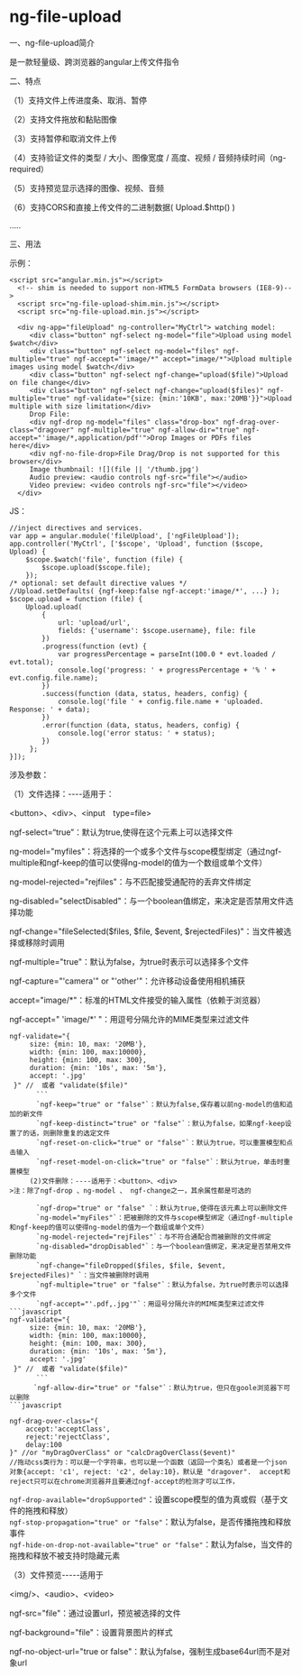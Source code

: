 # ng-file-upload

一、ng-file-upload简介

是一款轻量级、跨浏览器的angular上传文件指令

二、特点

（1）支持文件上传进度条、取消、暂停

（2）支持文件拖放和黏贴图像

（3）支持暂停和取消文件上传

（4）支持验证文件的类型 / 大小、图像宽度 / 高度、视频 / 音频持续时间（ng-required）

（5）支持预览显示选择的图像、视频、音频

（6）支持CORS和直接上传文件的二进制数据\( Upload.$http\(\) \)

.....

三、用法

示例：

```
<script src="angular.min.js"></script>
  <!-- shim is needed to support non-HTML5 FormData browsers (IE8-9)--> 
  <script src="ng-file-upload-shim.min.js"></script> 
  <script src="ng-file-upload.min.js"></script> 

  <div ng-app="fileUpload" ng-controller="MyCtrl"> watching model: 
     <div class="button" ngf-select ng-model="file">Upload using model $watch</div>
     <div class="button" ngf-select ng-model="files" ngf-multiple="true" ngf-accept="'image/*" accept="image/*">Upload multiple images using model $watch</div> 
     <div class="button" ngf-select ngf-change="upload($file)">Upload on file change</div> 
     <div class="button" ngf-select ngf-change="upload($files)" ngf-multiple="true" ngf-validate="{size: {min:'10KB', max:'20MB'}}">Upload multiple with size limitation</div> 
     Drop File: 
     <div ngf-drop ng-model="files" class="drop-box" ngf-drag-over-class="dragover" ngf-multiple="true" ngf-allow-dir="true" ngf-accept="'image/*,application/pdf'">Drop Images or PDFs files here</div>
     <div ngf-no-file-drop>File Drag/Drop is not supported for this browser</div>
     Image thumbnail: ![](file || '/thumb.jpg')
     Audio preview: <audio controls ngf-src="file"></audio> 
     Video preview: <video controls ngf-src="file"></video>
  </div>
```

JS：

```
//inject directives and services. 
var app = angular.module('fileUpload', ['ngFileUpload']); 
app.controller('MyCtrl', ['$scope', 'Upload', function ($scope, Upload) { 
    $scope.$watch('file', function (file) { 
        $scope.upload($scope.file); 
    }); 
/* optional: set default directive values */ 
//Upload.setDefaults( {ngf-keep:false ngf-accept:'image/*', ...} );
$scope.upload = function (file) { 
    Upload.upload(
        { 
            url: 'upload/url', 
            fields: {'username': $scope.username}, file: file 
        })
        .progress(function (evt) { 
            var progressPercentage = parseInt(100.0 * evt.loaded / evt.total); 
            console.log('progress: ' + progressPercentage + '% ' + evt.config.file.name); 
        })
        .success(function (data, status, headers, config) { 
            console.log('file ' + config.file.name + 'uploaded. Response: ' + data); 
        })
        .error(function (data, status, headers, config) { 
            console.log('error status: ' + status); 
        })
     }; 
}]);
```

涉及参数：

（1）文件选择：----适用于：

&lt;button&gt;、&lt;div&gt;、&lt;input　type=file&gt;

ngf-select=“true”：默认为true,使得在这个元素上可以选择文件

ng-model="myfiles"：将选择的一个或多个文件与scope模型绑定（通过ngf-multiple和ngf-keep的值可以使得ng-model的值为一个数组或单个文件）

ng-model-rejected="rejfiles"：与不匹配接受通配符的丢弃文件绑定

ng-disabled="selectDisabled"：与一个boolean值绑定，来决定是否禁用文件选择功能

ngf-change="fileSelected\($files, $file, $event, $rejectedFiles\)"：当文件被选择或移除时调用

ngf-multiple="true"：默认为false，为true时表示可以选择多个文件

ngf-capture="'camera'" or "'other'"：允许移动设备使用相机捕获

accept="image/\*"：标准的HTML文件接受的输入属性（依赖于浏览器）

ngf-accept=" 'image/\*' "：用逗号分隔允许的MIME类型来过滤文件

    ngf-validate="{
         size: {min: 10, max: '20MB'},
         width: {min: 100, max:10000}, 
         height: {min: 100, max: 300}, 
         duration: {min: '10s', max: '5m'}, 
         accept: '.jpg'
     }" //  或者 "validate($file)"
    　　　　```
    　　　　`ngf-keep="true" or "false"`：默认为false,保存着以前ng-model的值和追加的新文件
    　　　　`ngf-keep-distinct="true" or "false"`：默认为false，如果ngf-keep设置了的话，则删除重复的选定文件
    　　　　`ngf-reset-on-click="true" or "false"`：默认为true，可以重置模型和点击输入
    　　　　`ngf-reset-model-on-click="true" or "false"`：默认为true，单击时重置模型
    　　　(2)文件删除：----适用于：<button>、<div>
    >注：除了ngf-drop 、ng-model 、 ngf-change之一，其余属性都是可选的

    　　　　`ngf-drop="true" or "false" `：默认为true,使得在该元素上可以删除文件
    　　　　`ng-model="myFiles"`：把被删除的文件与scope模型绑定（通过ngf-multiple和ngf-keep的值可以使得ng-model的值为一个数组或单个文件）
    　　　　`ng-model-rejected="rejFiles"`：与不符合通配合而被删除的文件绑定
    　　　　`ng-disabled="dropDisabled"`：与一个boolean值绑定，来决定是否禁用文件删除功能
    　　　　`ngf-change="fileDropped($files, $file, $event, $rejectedFiles)" `：当文件被删除时调用
    　　　　`ngf-multiple="true" or "false"`：默认为false，为true时表示可以选择多个文件
    　　　　`ngf-accept="'.pdf,.jpg'"`：用逗号分隔允许的MIME类型来过滤文件
    ```javascript
    ngf-validate="{
         size: {min: 10, max: '20MB'},
         width: {min: 100, max:10000}, 
         height: {min: 100, max: 300}, 
         duration: {min: '10s', max: '5m'}, 
         accept: '.jpg'
     }" //  或者 "validate($file)"
    　　　　```
     　　　`ngf-allow-dir="true" or "false"`：默认为true，但只在goole浏览器下可以删除
    ```javascript

    ngf-drag-over-class="{
        accept:'acceptClass', 
        reject:'rejectClass', 
        delay:100
    }" //or "myDragOverClass" or "calcDragOverClass($event)" 
    //拖动css类行为：可以是一个字符串，也可以是一个函数（返回一个类名）或者是一个json对象{accept: 'c1', reject: 'c2', delay:10}，默认是 "dragover".  accept和reject只可以在chrome浏览器并且要通过ngf-accept的检测才可以工作，

`ngf-drop-available="dropSupported"`：设置scope模型的值为真或假（基于文件的拖拽和释放）  
`ngf-stop-propagation="true" or "false"`：默认为false，是否传播拖拽和释放事件  
`ngf-hide-on-drop-not-available="true" or "false"`：默认为false，当文件的拖拽和释放不被支持时隐藏元素

（3）文件预览-----适用于

&lt;img/&gt;、&lt;audio&gt;、&lt;video&gt;

ngf-src="file"：通过设置url，预览被选择的文件

ngf-background="file"：设置背景图片的样式

ngf-no-object-url="true or false"：默认为false，强制生成base64url而不是对象url




